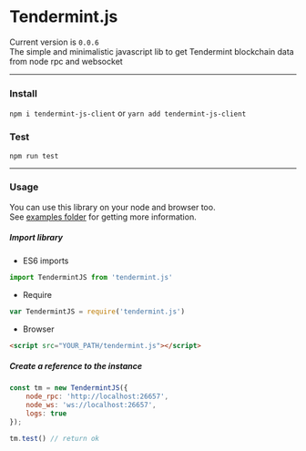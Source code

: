 # Tendermint.js
Current version is `0.0.6`<br>
The simple and minimalistic javascript lib to get Tendermint blockchain data from node rpc and websocket

---

### Install
`npm i tendermint-js-client` or `yarn add tendermint-js-client`

### Test
`npm run test`

---

### Usage
You can use this library on your node and browser too.<br>
See [examples folder](https://github.com/cryptoji/Tendermint.js/tree/master/examples) for getting more information.

##### Import library
* ES6 imports
```javascript
import TendermintJS from 'tendermint.js'
```
* Require
```javascript
var TendermintJS = require('tendermint.js')
```
* Browser
```html
<script src="YOUR_PATH/tendermint.js"></script>
```

##### Create a reference to the instance
```javascript
const tm = new TendermintJS({
    node_rpc: 'http://localhost:26657',
    node_ws: 'ws://localhost:26657',
    logs: true
});

tm.test() // return ok
```